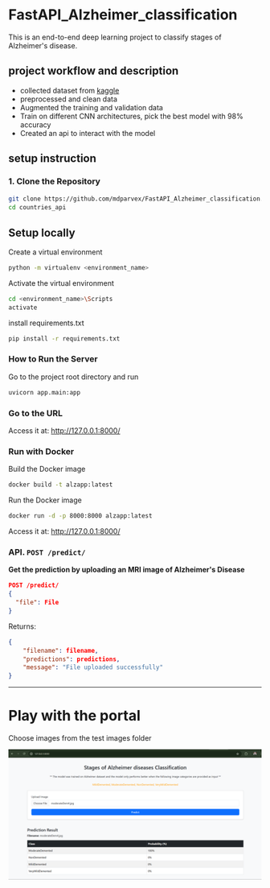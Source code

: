 # FastAPI_Alzheimer_classification
This is an end-to-end deep learning project to classify stages of Alzheimer's disease. 

## project workflow and description

- collected dataset from [kaggle](https://www.kaggle.com/datasets/uraninjo/augmented-alzheimer-mri-dataset-v2)
- preprocessed and clean data
- Augmented the training and validation data
- Train on different CNN architectures, pick the best model with 98% accuracy
- Created an api to interact with the model

## setup instruction

### 1. Clone the Repository

```bash
git clone https://github.com/mdparvex/FastAPI_Alzheimer_classification.git
cd countries_api
```

## Setup locally
Create a virtual environment
```bash
python -m virtualenv <environment_name>
```
Activate the virtual environment
```bash
cd <environment_name>\Scripts
activate
```
install requirements.txt
```bash
pip install -r requirements.txt
```

### How to Run the Server
Go to the project root directory and run
```bash
uvicorn app.main:app
```
### Go to the URL
Access it at: http://127.0.0.1:8000/

### Run with Docker
Build the Docker image
```bash
docker build -t alzapp:latest
```
Run the Docker image
```bash
docker run -d -p 8000:8000 alzapp:latest
```

Access it at: http://127.0.0.1:8000/

### API. `POST /predict/`

**Get the prediction by uploading an MRI image of Alzheimer's Disease**

```json
POST /predict/
{
  "file": File
}
```

Returns:

```json
{
    "filename": filename,
    "predictions": predictions,
    "message": "File uploaded successfully"
}
```

---

# Play with the portal
Choose images from the test images folder

![alt text](image.png)
